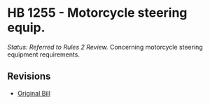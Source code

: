 # HB 1255 - Motorcycle steering equip.
*Status: Referred to Rules 2 Review.*
Concerning motorcycle steering equipment requirements.

## Revisions
* [Original Bill](1/)